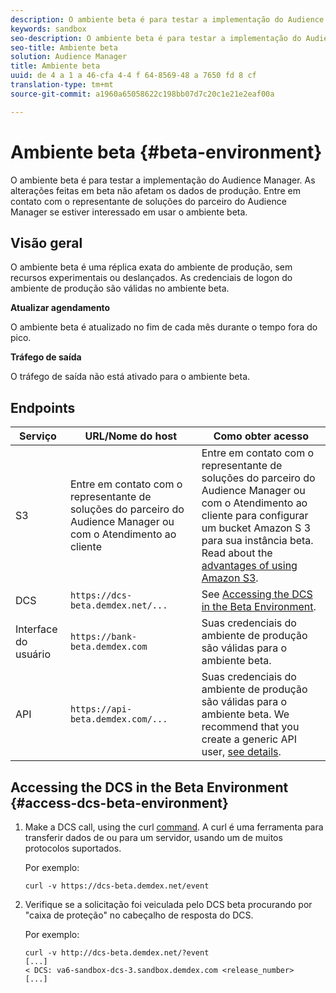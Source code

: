 ```yaml
---
description: O ambiente beta é para testar a implementação do Audience Manager. As alterações feitas em beta não afetam os dados de produção. Entre em contato com o representante de soluções do parceiro do Audience Manager se estiver interessado em usar o ambiente beta.
keywords: sandbox
seo-description: O ambiente beta é para testar a implementação do Audience Manager. As alterações feitas em beta não afetam os dados de produção. Entre em contato com o representante de soluções do parceiro do Audience Manager se estiver interessado em usar o ambiente beta.
seo-title: Ambiente beta
solution: Audience Manager
title: Ambiente beta
uuid: de 4 a 1 a 46-cfa 4-4 f 64-8569-48 a 7650 fd 8 cf
translation-type: tm+mt
source-git-commit: a1960a65058622c198bb07d7c20c1e21e2eaf00a

---
```



# Ambiente beta {#beta-environment}

O ambiente beta é para testar a implementação do Audience Manager. As alterações feitas em beta não afetam os dados de produção. Entre em contato com o representante de soluções do parceiro do Audience Manager se estiver interessado em usar o ambiente beta.

## Visão geral

O ambiente beta é uma réplica exata do ambiente de produção, sem recursos experimentais ou deslançados. As credenciais de logon do ambiente de produção são válidas no ambiente beta.

**Atualizar agendamento**

O ambiente beta é atualizado no fim de cada mês durante o tempo fora do pico.

**Tráfego de saída**

O tráfego de saída não está ativado para o ambiente beta.

<!-- 

Added re: AAM-30826.

 -->

## Endpoints



| Serviço | URL/Nome do host | Como obter acesso |
|--- |--- | --- |
| S3 | Entre em contato com o representante de soluções do parceiro do Audience Manager ou com o Atendimento ao cliente | Entre em contato com o representante de soluções do parceiro do Audience Manager ou com o Atendimento ao cliente para configurar um bucket Amazon S 3 para sua instância beta. Read about the [advantages of using Amazon S3](../reference/amazon-s3.md). |
| DCS | `https://dcs-beta.demdex.net/...` | See [Accessing the DCS in the Beta Environment](../reference/beta-environment.md#access-dcs-beta-environment). |
| Interface do usuário | `https://bank-beta.demdex.com` | Suas credenciais do ambiente de produção são válidas para o ambiente beta. |
| API | `https://api-beta.demdex.com/...` | Suas credenciais do ambiente de produção são válidas para o ambiente beta. We recommend that you create a generic API user, [see details](../api/rest-api-main/aam-api-getting-started.md#requirements). |

## Accessing the DCS in the Beta Environment {#access-dcs-beta-environment}

1. Make a DCS call, using the curl [command](https://curl.haxx.se/docs/manpage.html). A curl é uma ferramenta para transferir dados de ou para um servidor, usando um de muitos protocolos suportados.

   Por exemplo:

   `curl -v https://dcs-beta.demdex.net/event`

1. Verifique se a solicitação foi veiculada pelo DCS beta procurando por "caixa de proteção" no cabeçalho de resposta do DCS.

   Por exemplo:

   ```
   curl -v http://dcs-beta.demdex.net/?event
   [...]
   < DCS: va6-sandbox-dcs-3.sandbox.demdex.com <release_number>
   [...]
   ```

<!--

1. Determine the load balancer's endpoint IP addresses.

   Run the `dig`  [command](https://en.wikipedia.org/wiki/Dig_(command)) to determine the IP address of the nearest load balancer. The `dig` command queries the Domain Name System and returns the name and IP addresses of the [!DNL Audience Manager] [!UICONTROL Data Collection Servers (DCS)].

   ```
   dig dcs-beta.demdex.net
   ...
   dcs-sandbox-1754093861.us-east-1.elb.amazonaws.com. 60 IN A 52.87.15.51
   dcs-sandbox-1754093861.us-east-1.elb.amazonaws.com. 60 IN A 50.16.150.8
   dcs-sandbox-1754093861.us-east-1.elb.amazonaws.com. 60 IN A 52.2.228.100
   ```

2. Using one of the addresses in the above table, add a static DNS entry in the [!DNL /etc/hosts] file.

   On Windows, modify [!DNL c:\WINDOWS\system32\drivers\etc\hosts].

   For example:

   [!DNL 52.87.15.51 *`samplepartner`*.demdex.net]

   >[!NOTE]
   >
   >The addresses change occasionally, so you must keep your [!DNL /etc/hosts] file up to date.

   Additionally, if you need to set up ID synchronization, you must add a similar entry for [!DNL dpm.demdex.net.]

   [!DNL 52.87.15.51 dpm.demdex.net]. 

3. Make a DCS call, using the `curl` [command](https://curl.haxx.se/docs/manpage.html). Curl is a tool to transfer data from or to a server, using one of many supported protocols.

   For example:

   [!DNL https://<domain>/event?product=camera] 

4. Verify that your request was served by the beta DCS by looking for "sandbox" in the DCS response header.

   For example:

   ```
   curl -v https://dcs-beta.demdex.net/?event
   [...]
   < DCS: va6-sandbox-dcs-3.sandbox.demdex.com <release_number>
   [...]
   ```

   -->